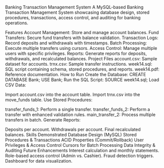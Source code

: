 Banking Transaction Management System
A MySQL-based Banking Transaction Management System showcasing database design, stored procedures, transactions, access control, and auditing for banking operations.

Features
Account Management: Store and manage account balances.
Fund Transfers: Secure fund transfers with balance validation.
Transaction Logs: Record deposits and withdrawals with timestamps.
Batch Processing: Execute multiple transfers using cursors.
Access Control: Manage multiple users with specific privileges.
Reports: Generate reports for deposits, withdrawals, and recalculated balances.
Project Files
account.csv: Sample dataset for accounts.
trnx.csv: Sample transfer instructions.
week14.sql: SQL script containing schema, stored procedures, and reports.
week14.pdf: Reference documentation.
How to Run
Create the Database:
CREATE DATABASE Bank;
USE Bank;
Run the SQL Script:
SOURCE week14.sql;
Load CSV Data:

Import account.csv into the account table.
Import trnx.csv into the move_funds table.
Use Stored Procedures:

transfer_funds_1: Perform a single transfer.
transfer_funds_2: Perform a transfer with enhanced validation rules.
main_transfer_2: Process multiple transfers in batch.
Generate Reports:

Deposits per account.
Withdrawals per account.
Final recalculated balances.
Skills Demonstrated
Database Design (MySQL)
Stored Procedures & Transactions
ACID Properties (Commit/Rollback)
User Privileges & Access Control
Cursors for Batch Processing
Data Integrity & Auditing
Future Enhancements
Interest calculation and monthly statements.
Role-based access control (Admin vs. Cashier).
Fraud detection triggers.
Dashboard for data visualization.
